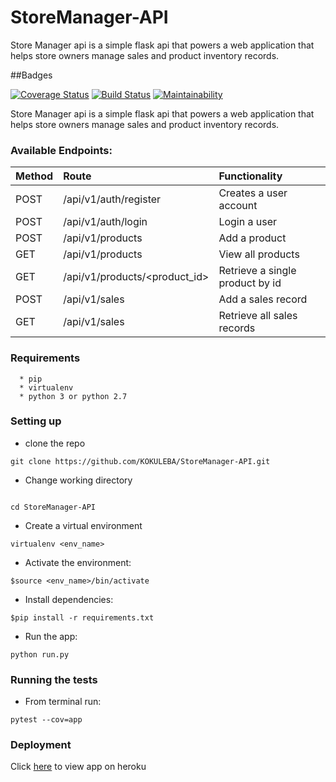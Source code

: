 # StoreManager-API
Store Manager api is a simple flask api that powers  a web application that helps store owners manage sales and product inventory records.

##Badges

[![Coverage Status](https://coveralls.io/repos/github/KOKULEBA/StoreManager-API/badge.svg?branch=develop)](https://coveralls.io/github/KOKULEBA/StoreManager-API?branch=develop)
[![Build Status](https://travis-ci.org/KOKULEBA/StoreManager-API.svg?branch=develop)](https://travis-ci.org/KOKULEBA/StoreManager-API)
[![Maintainability](https://api.codeclimate.com/v1/badges/99eca7f702122678178d/maintainability)](https://codeclimate.com/github/KOKULEBA/StoreManager-API/maintainability)

Store Manager api is a simple flask api that powers  a web application that helps store owners manage sales and product inventory records.
### Available Endpoints:
|  Method |  Route |  Functionality |
| :---         |     :---       |          :--- |
| POST   | /api/v1/auth/register     | Creates a user account    |
| POST     | /api/v1/auth/login      | Login a user      |
| POST     | /api/v1/products        | Add a product      |
| GET     | /api/v1/products       | View all products     |
| GET     | /api/v1/products/<product_id>       | Retrieve a single product by id     |
| POST     | /api/v1/sales        | Add a sales record      |
| GET     | /api/v1/sales       | Retrieve all sales records    |


### Requirements
```
  * pip
  * virtualenv
  * python 3 or python 2.7
```

### Setting up

* clone the repo

``` 
git clone https://github.com/KOKULEBA/StoreManager-API.git

```

* Change working directory
```

cd StoreManager-API

```
* Create a virtual environment

```
virtualenv <env_name>

```

* Activate the environment:

```
$source <env_name>/bin/activate

```
* Install dependencies:

```
$pip install -r requirements.txt

```

* Run the app:

```
python run.py

```
### Running the tests
* From terminal run:

```
pytest --cov=app

```
### Deployment

Click [here](#) to view app on heroku

